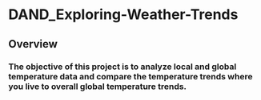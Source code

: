 # DAND_Exploring-Weather-Trends
## Overview
### The objective of this project is to analyze local and global temperature data and compare the temperature trends where you live to overall global temperature trends.
